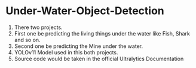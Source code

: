 # Under-Water-Object-Detection
1. There two projects.
2. First one be predicting the living things under the water like Fish, Shark and so on.
3. Second one be predicting the Mine under the water.
4. YOLOv11 Model used in this both projects.
5. Source code would be taken in the official Ultralytics Documentation
